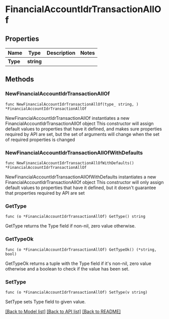 # FinancialAccountIdrTransactionAllOf

## Properties

Name | Type | Description | Notes
------------ | ------------- | ------------- | -------------
**Type** | **string** |  | 

## Methods

### NewFinancialAccountIdrTransactionAllOf

`func NewFinancialAccountIdrTransactionAllOf(type_ string, ) *FinancialAccountIdrTransactionAllOf`

NewFinancialAccountIdrTransactionAllOf instantiates a new FinancialAccountIdrTransactionAllOf object
This constructor will assign default values to properties that have it defined,
and makes sure properties required by API are set, but the set of arguments
will change when the set of required properties is changed

### NewFinancialAccountIdrTransactionAllOfWithDefaults

`func NewFinancialAccountIdrTransactionAllOfWithDefaults() *FinancialAccountIdrTransactionAllOf`

NewFinancialAccountIdrTransactionAllOfWithDefaults instantiates a new FinancialAccountIdrTransactionAllOf object
This constructor will only assign default values to properties that have it defined,
but it doesn't guarantee that properties required by API are set

### GetType

`func (o *FinancialAccountIdrTransactionAllOf) GetType() string`

GetType returns the Type field if non-nil, zero value otherwise.

### GetTypeOk

`func (o *FinancialAccountIdrTransactionAllOf) GetTypeOk() (*string, bool)`

GetTypeOk returns a tuple with the Type field if it's non-nil, zero value otherwise
and a boolean to check if the value has been set.

### SetType

`func (o *FinancialAccountIdrTransactionAllOf) SetType(v string)`

SetType sets Type field to given value.



[[Back to Model list]](../README.md#documentation-for-models) [[Back to API list]](../README.md#documentation-for-api-endpoints) [[Back to README]](../README.md)



